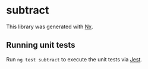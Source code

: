 # subtract

This library was generated with [Nx](https://nx.dev).

## Running unit tests

Run `ng test subtract` to execute the unit tests via [Jest](https://jestjs.io).
